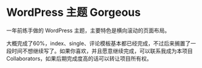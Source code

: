 WordPress 主题 Gorgeous
=================

一年前练手做的 WordPress 主题，主要特色是横向滚动的页面布局。

大概完成了60%，index、single、评论模板基本都已经完成，不过后来搁置了一段时间不想继续写了。如果你喜欢，并且愿意继续完成，可以联系我成为本项目 Collaborators，如果后期完成度高的话可以转让项目所有权。
